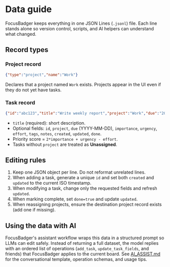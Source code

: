 # Data guide

FocusBadger keeps everything in one JSON Lines (`.jsonl`) file. Each line stands alone so version control, scripts, and AI helpers can understand what changed.

## Record types

### Project record
```json
{"type":"project","name":"Work"}
```
Declares that a project named `Work` exists. Projects appear in the UI even if they do not yet have tasks.

### Task record
```json
{"id":"abc123","title":"Write weekly report","project":"Work","due":"2025-09-19","importance":3,"urgency":2,"effort":2,"done":false,"tags":["report"],"notes":"Short note","created":"2025-09-17T08:00:00Z","updated":"2025-09-17T08:00:00Z"}
```
- `title` (required): short description.
- Optional fields: `id`, `project`, `due` (YYYY-MM-DD), `importance`, `urgency`, `effort`, `tags`, `notes`, `created`, `updated`, `done`.
- Priority score = `2*importance + urgency - effort`.
- Tasks without `project` are treated as **Unassigned**.

## Editing rules

1. Keep one JSON object per line. Do not reformat unrelated lines.
2. When adding a task, generate a unique `id` and set both `created` and `updated` to the current ISO timestamp.
3. When modifying a task, change only the requested fields and refresh `updated`.
4. When marking complete, set `done=true` and update `updated`.
5. When reassigning projects, ensure the destination project record exists (add one if missing).

## Using the data with AI

FocusBadger's assistant workflow wraps this data in a structured prompt so LLMs can edit safely. Instead of returning a full dataset, the model replies with an ordered list of operations (`add_task`, `update_task_fields`, and friends) that FocusBadger applies to the current board. See [AI_ASSIST.md](AI_ASSIST.md) for the conversational template, operation schemas, and usage tips.

